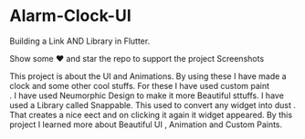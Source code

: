 # Alarm-Clock-UI
Building a Link AND Library in Flutter.

Show some ❤️ and star the repo to support the project Screenshots

This project is about the UI and Animations.
By using these I have  made a clock  and some 
other cool stuffs. For these I have used custom paint  
. I have  used Neumorphic Design to make it more Beautiful
sttuffs. I have used a Library called Snappable.
This used to convert any widget into dust . That creates a nice eect
and on clicking it again it widget appeared. By this project
I learned more about Beautiful UI , Animation and Custom Paints. 
